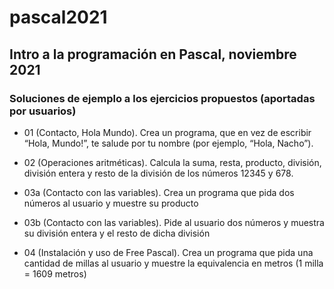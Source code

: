 # pascal2021

## Intro a la programación en Pascal, noviembre 2021

### Soluciones de ejemplo a los ejercicios propuestos (aportadas por usuarios)

 - 01 (Contacto, Hola Mundo). Crea un programa, que en vez de escribir “Hola, Mundo!”, te salude por tu nombre (por ejemplo, “Hola, Nacho”).
 
 - 02 (Operaciones aritméticas). Calcula la suma, resta, producto, división, división entera y resto de la división de los números 12345 y 678.

 - 03a (Contacto con las variables). Crea un programa que pida dos números al usuario y muestre su producto
 - 03b (Contacto con las variables). Pide al usuario dos números y muestra su división entera y el resto de dicha división

 - 04 (Instalación y uso de Free Pascal). Crea un programa que pida una cantidad de millas al usuario y muestre la equivalencia en metros (1 milla = 1609 metros)
